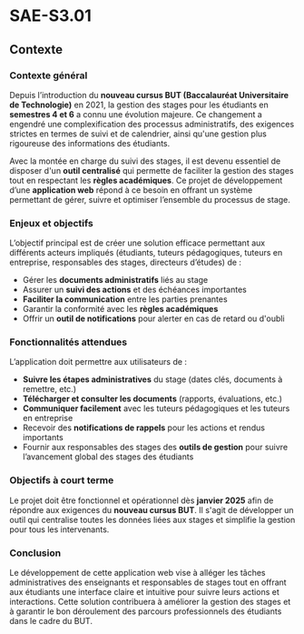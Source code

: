 # SAE-S3.01

## Contexte

### Contexte général

Depuis l’introduction du **nouveau cursus BUT (Baccalauréat Universitaire de Technologie)** en 2021, la gestion des stages pour les étudiants en **semestres 4 et 6** a connu une évolution majeure. Ce changement a engendré une complexification des processus administratifs, des exigences strictes en termes de suivi et de calendrier, ainsi qu'une gestion plus rigoureuse des informations des étudiants.

Avec la montée en charge du suivi des stages, il est devenu essentiel de disposer d'un **outil centralisé** qui permette de faciliter la gestion des stages tout en respectant les **règles académiques**. Ce projet de développement d’une **application web** répond à ce besoin en offrant un système permettant de gérer, suivre et optimiser l’ensemble du processus de stage.

### Enjeux et objectifs

L’objectif principal est de créer une solution efficace permettant aux différents acteurs impliqués (étudiants, tuteurs pédagogiques, tuteurs en entreprise, responsables des stages, directeurs d’études) de :

- Gérer les **documents administratifs** liés au stage
- Assurer un **suivi des actions** et des échéances importantes
- **Faciliter la communication** entre les parties prenantes
- Garantir la conformité avec les **règles académiques**
- Offrir un **outil de notifications** pour alerter en cas de retard ou d'oubli

### Fonctionnalités attendues

L’application doit permettre aux utilisateurs de :

- **Suivre les étapes administratives** du stage (dates clés, documents à remettre, etc.)
- **Télécharger et consulter les documents** (rapports, évaluations, etc.)
- **Communiquer facilement** avec les tuteurs pédagogiques et les tuteurs en entreprise
- Recevoir des **notifications de rappels** pour les actions et rendus importants
- Fournir aux responsables des stages des **outils de gestion** pour suivre l’avancement global des stages des étudiants

### Objectifs à court terme

Le projet doit être fonctionnel et opérationnel dès **janvier 2025** afin de répondre aux exigences du **nouveau cursus BUT**. Il s'agit de développer un outil qui centralise toutes les données liées aux stages et simplifie la gestion pour tous les intervenants.

### Conclusion

Le développement de cette application web vise à alléger les tâches administratives des enseignants et responsables de stages tout en offrant aux étudiants une interface claire et intuitive pour suivre leurs actions et interactions. Cette solution contribuera à améliorer la gestion des stages et à garantir le bon déroulement des parcours professionnels des étudiants dans le cadre du BUT.
